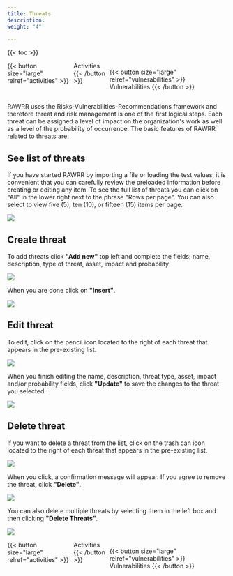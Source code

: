 ```yaml
---
title: Threats
description: 
weight: "4"

---
```

{{< toc >}}

<div style="display: flex; justify-content: space-between">
{{< button size="large" relref="activities" >}} <i class="arrow left"></i> Activities {{< /button >}}

{{< button size="large" relref="vulnerabilities" >}} Vulnerabilities <i class="arrow right"></i>{{< /button >}}
</div>

RAWRR uses the Risks-Vulnerabilities-Recommendations framework and therefore threat and risk management is one of the first logical steps. Each threat can be assigned a level of impact on the organization's work as well as a level of the probability of occurrence. The basic features of RAWRR related to threats are:

## See list of threats

If you have started RAWRR by importing a file or loading the test values, it is convenient that you can carefully review the preloaded information before creating or editing any item. To see the full list of threats you can click on "All" in the lower right next to the phrase "Rows per page". You can also select to view five (5), ten (10), or fifteen (15) items per page.

![](/images/am-lista.png)

## Create threat

To add threats click **"Add new"** top left and complete the fields: name, description, type of threat, asset, impact and probability

![](/images/am-nueva-1.png)

When you are done click on **"Insert"**.

![](/images/am-nueva-2.png)

## Edit threat

To edit, click on the pencil icon located to the right of each threat that appears in the pre-existing list.

![](/images/am-editar-1.png)

When you finish editing the name, description, threat type, asset, impact and/or probability fields, click **"Update"** to save the changes to the threat you selected.

![](/images/am-editar-2.png)

## Delete threat

If you want to delete a threat from the list, click on the trash can icon located to the right of each threat that appears in the pre-existing list.

![](/images/am-eliminar-1.png)

When you click, a confirmation message will appear. If you agree to remove the threat, click **"Delete"**.

![](/images/am-eliminar-2.png)

You can also delete multiple threats by selecting them in the left box and then clicking **"Delete Threats"**.

![](/images/am-eliminar-3.png)

<div style="display: flex; justify-content: space-between">
{{< button size="large" relref="activities" >}} <i class="arrow left"></i> Activities {{< /button >}}

{{< button size="large" relref="vulnerabilities" >}} Vulnerabilities <i class="arrow right"></i>{{< /button >}}
</div>